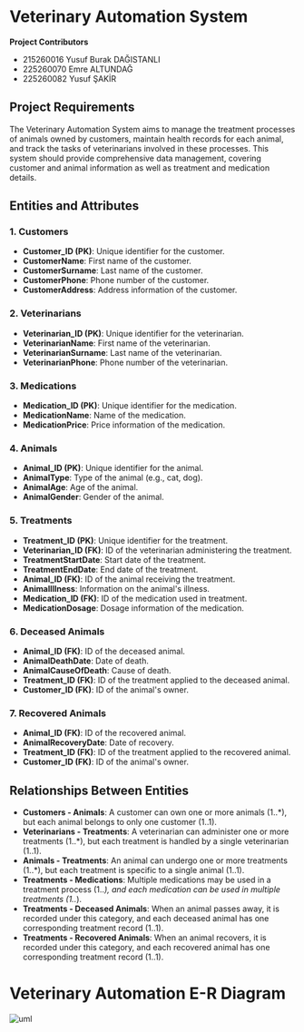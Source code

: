 # Veterinary Automation System

**Project Contributors**  
- 215260016 Yusuf Burak DAĞISTANLI  
- 225260070 Emre ALTUNDAĞ  
- 225260082 Yusuf ŞAKİR  

## Project Requirements
The Veterinary Automation System aims to manage the treatment processes of animals owned by customers, maintain health records for each animal, and track the tasks of veterinarians involved in these processes. This system should provide comprehensive data management, covering customer and animal information as well as treatment and medication details.

## Entities and Attributes

### 1. Customers
- **Customer_ID (PK)**: Unique identifier for the customer.
- **CustomerName**: First name of the customer.
- **CustomerSurname**: Last name of the customer.
- **CustomerPhone**: Phone number of the customer.
- **CustomerAddress**: Address information of the customer.

### 2. Veterinarians
- **Veterinarian_ID (PK)**: Unique identifier for the veterinarian.
- **VeterinarianName**: First name of the veterinarian.
- **VeterinarianSurname**: Last name of the veterinarian.
- **VeterinarianPhone**: Phone number of the veterinarian.

### 3. Medications
- **Medication_ID (PK)**: Unique identifier for the medication.
- **MedicationName**: Name of the medication.
- **MedicationPrice**: Price information of the medication.

### 4. Animals
- **Animal_ID (PK)**: Unique identifier for the animal.
- **AnimalType**: Type of the animal (e.g., cat, dog).
- **AnimalAge**: Age of the animal.
- **AnimalGender**: Gender of the animal.

### 5. Treatments
- **Treatment_ID (PK)**: Unique identifier for the treatment.
- **Veterinarian_ID (FK)**: ID of the veterinarian administering the treatment.
- **TreatmentStartDate**: Start date of the treatment.
- **TreatmentEndDate**: End date of the treatment.
- **Animal_ID (FK)**: ID of the animal receiving the treatment.
- **AnimalIllness**: Information on the animal's illness.
- **Medication_ID (FK)**: ID of the medication used in treatment.
- **MedicationDosage**: Dosage information of the medication.

### 6. Deceased Animals
- **Animal_ID (FK)**: ID of the deceased animal.
- **AnimalDeathDate**: Date of death.
- **AnimalCauseOfDeath**: Cause of death.
- **Treatment_ID (FK)**: ID of the treatment applied to the deceased animal.
- **Customer_ID (FK)**: ID of the animal's owner.

### 7. Recovered Animals
- **Animal_ID (FK)**: ID of the recovered animal.
- **AnimalRecoveryDate**: Date of recovery.
- **Treatment_ID (FK)**: ID of the treatment applied to the recovered animal.
- **Customer_ID (FK)**: ID of the animal's owner.

## Relationships Between Entities

- **Customers - Animals**: A customer can own one or more animals (1..*), but each animal belongs to only one customer (1..1).
- **Veterinarians - Treatments**: A veterinarian can administer one or more treatments (1..*), but each treatment is handled by a single veterinarian (1..1).
- **Animals - Treatments**: An animal can undergo one or more treatments (1..*), but each treatment is specific to a single animal (1..1).
- **Treatments - Medications**: Multiple medications may be used in a treatment process (1..*), and each medication can be used in multiple treatments (1..*).
- **Treatments - Deceased Animals**: When an animal passes away, it is recorded under this category, and each deceased animal has one corresponding treatment record (1..1).
- **Treatments - Recovered Animals**: When an animal recovers, it is recorded under this category, and each recovered animal has one corresponding treatment record (1..1).
  
# Veterinary Automation E-R Diagram

![uml](https://github.com/user-attachments/assets/8473aa10-38c1-4b1f-b18d-7cde81ac11f8)


